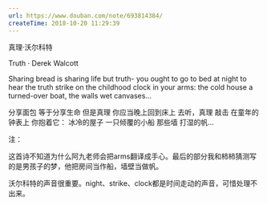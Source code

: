 ```yaml
---
url: https://www.douban.com/note/693814384/
createTime: 2018-10-20 11:29:39
---
```


真理·沃尔科特

Truth · Derek Walcott

Sharing bread
is sharing life
but truth-
you ought to go to bed at night
to hear the truth
strike
on the childhood clock
in your arms: the
cold house
a turned-over boat,
the walls
wet canvases...

分享面包
等于分享生命
但是真理
你应当晚上回到床上
去听，真理
敲击
在童年的钟表上
你抱着它：
冰冷的屋子
一只倾覆的小船
那些墙
打湿的帆…

注：

这首诗不知道为什么阿九老师会把arms翻译成手心。最后的部分我和柿柿猜测写的是男孩子的梦，他把房间当作船，墙壁当做帆。

沃尔科特的声音很重要。night、strike、clock都是时间走动的声音，可惜处理不出来。